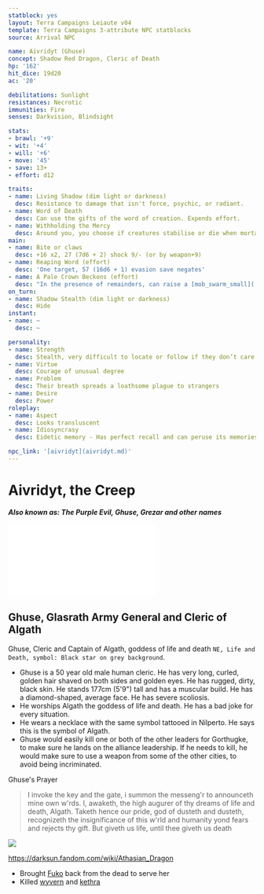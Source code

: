 ```yaml
---
statblock: yes
layout: Terra Campaigns Leiaute v04
template: Terra Campaigns 3-attribute NPC statblocks
source: Arrival NPC

name: Aivridyt (Ghuse)
concept: Shadow Red Dragon, Cleric of Death
hp: '162'
hit_dice: 19d20
ac: '20'

debilitations: Sunlight
resistances: Necrotic
immunities: Fire
senses: Darkvision, Blindsight

stats:
- brawl: '+9'
- wit: '+4'
- will: '+6'
- move: '45'
- save: 13+
- effort: d12

traits:
- name: Living Shadow (dim light or darkness)
  desc: Resistance to damage that isn't force, psychic, or radiant.
- name: Word of Death
  desc: Can use the gifts of the word of creation. Expends effort.
- name: Withholding the Mercy
  desc: Around you, you choose if creatures stabilise or die when mortally wounded.
main:
- name: Bite or claws
  desc: +16 x2, 27 (7d6 + 2) shock 9/- (or by weapon+9)
- name: Reaping Word (effort)
  desc: 'One target, 57 (16d6 + 1) evasion save negates'
- name: A Pale Crown Beckons (effort)
  desc: "In the presence of remainders, can raise a [mob_swarm_small](../statblocks/mob_swarm_small.md)"
on_turn:
- name: Shadow Stealth (dim light or darkness)
  desc: Hide
instant:
- name: ~
  desc: ~

personality:
- name: Strength
  desc: Stealth, very difficult to locate or follow if they don’t care to be pursued
- name: Virtue
  desc: Courage of unusual degree
- name: Problem
  desc: Their breath spreads a loathsome plague to strangers
- name: Desire
  desc: Power
roleplay:
- name: Aspect
  desc: Looks transluscent
- name: Idiosyncrasy
  desc: Eidetic memory - Has perfect recall and can peruse its memories like films or photographs.

npc_link: '[aivridyt](aivridyt.md)'
---
```


# Aivridyt, the Creep
***Also known as: The Purple Evil, Ghuse, Grezar and other names***

![Dramatis Personae Aivridyt, the Creep](../../_published/arrival/abridged.md#Dramatis%20Personae%20Aivridyt,%20the%20Creep)

## Ghuse, Glasrath Army General and Cleric of Algath

Ghuse, Cleric and Captain of Algath, goddess of life and death `NE, Life and Death, symbol: Black star on grey background`.

- Ghuse is a 50 year old male human cleric. He has very long, curled, golden hair shaved on both sides and golden eyes. He has rugged, dirty, black skin. He stands 177cm (5'9") tall and has a muscular build. He has a diamond-shaped, average face. He has severe scoliosis.
- He worships Algath the goddess of life and death. He has a bad joke for every situation.
- He wears a necklace with the same symbol tattooed in Nilperto. He says this is the symbol of Algath. 
- Ghuse would easily kill one or both of the other leaders for Gorthugke, to make sure he lands on the alliance leadership. If he needs to kill, he would make sure to use a weapon from some of the other cities, to avoid being incriminated.

Ghuse's Prayer
> I invoke the key and the gate, i summon the messeng'r to announceth mine own w'rds. I, awaketh, the high augurer of thy dreams of life and death, Algath. Taketh hence our pride, god of dusteth and dusteth, recognizeth the insignificance of this w'rld and humanity yond fears and rejects thy gift. But giveth us life, until thee giveth us death

![](https://i.imgur.com/BerDgmv.png)

https://darksun.fandom.com/wiki/Athasian_Dragon

- Brought [Fuko](Fuko.md) back from the dead to serve her
- Killed [wyvern](wyvern.md) and [kethra](kethra.md)
